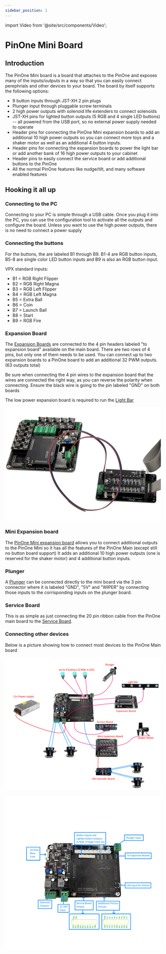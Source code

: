 ```yaml
---
sidebar_position: 1
---
```


import Video from '@site/src/components/Video';

# PinOne Mini Board

## Introduction

The PinOne Mini board is a board that attaches to the PinOne and exposes many of the inputs/outputs in a way so that you can easily connect perephrials and other devices to your board. The board by itself supports the following options:

- 9 button inputs through JST-XH 2 pin plugs
- Plunger input through pluggable screw terminals
- 2 high power outputs with solenoid life extenders to connect solenoids
- JST-XH pins for lighted button outputs (5 RGB and 4 single LED buttons) -- all powered from the USB port, so no external power supply needed to operate
- Header pins for connecting the PinOne Mini expansion boards to add an additional 10 high power outputs so you can connect more toys and a shaker motor as well as an additional 4 button inputs.
- Header pins for connecting the expansion boards to power the light bar or add another bank of 16 high power outputs to your cabinet
- Header pins to easily connect the service board or add additional buttons to the PinOne
- All the normal PinOne features like nudge/tilt, and many software enabled features

## Hooking it all up

### Connecting to the PC

Connecting to your PC is simple through a USB cable. Once you plug it into the PC, you can use the configuration tool to activate all the outputs and configure the board. Unless you want to use the high power outputs, there is no need to connect a power supply

### Connecting the buttons

For the buttons, the are labeled B1 through B9. B1-4 are RGB button inputs, B5-8 are single color LED button inputs and B9 is also an RGB button input.

VPX standard inputs:

- B1 = RGB Right Flipper
- B2 = RGB Right Magna
- B3 = RGB Left Flipper
- B4 = RGB Left Magna
- B5 = Extra Ball
- B6 = Coin
- B7 = Launch Ball
- B8 = Start
- B9 = RGB Fire



### Expansion Board

The [Expansion Boards](https://www.clevelandsoftwaredesign.com/pinball-parts/p/pinone-expansion-board) are connected to the 4 pin headers labeled "to expansion board" available on the main board. There are two rows of 4 pins, but only one of them needs to be used. You can connect up to two expansion boards to a PinOne board to add an additional 32 PWM outputs. (63 outputs total)

Be sure when connecting the 4 pin wires to the expansion board that the wires are connected the right way, as you can reverse the polarity when connecting. Ensure the black wire is going to the pin labeled "GND" on both boards

The low power expansion board is required to run the [Light Bar](https://www.clevelandsoftwaredesign.com/pinball-parts/p/rgb-12v-virtual-pinball-light-bar)

![image](./img/PinOneExpansionConnection.jpg)

### Mini Expansion board

The [PinOne Mini expansion board](https://www.clevelandsoftwaredesign.com/pinball-parts/p/pinone-mini-expansion-board) allows you to connect additional outputs to the PinOne Mini so it has all the features of the PinOne Main (except still no button board support) It adds an additional 10 high power outputs (one is reserved for the shaker motor) and 4 additional button inputs.

### Plunger

A [Plunger](https://www.clevelandsoftwaredesign.com/pinball-parts/p/virtual-pinball-plunger-attachment) can be connected directly to the mini board via the 3 pin connector where it is labeled "GND", "5V" and "WIPER" by connecting those inputs to the corrisponding inputs on the plunger board.

### Service Board

This is as simple as just connecting the 20 pin ribbon cable from the PinOne main board to the [Service Board](https://www.clevelandsoftwaredesign.com/pinball-parts/p/expansion-breakout-board-zx5y6).

### Connecting other devices

Below is a picture showing how to connect most devices to the PinOne Main board

![image](./img/PinOneMini4.jpg)

![image](./img/PinOneMini3.jpg)